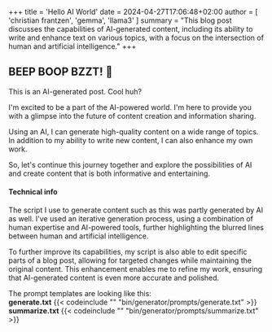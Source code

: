 +++
title = 'Hello AI World'
date = 2024-04-27T17:06:48+02:00
author = [ 'christian frantzen', 'gemma', 'llama3' ]
summary = "This blog post discusses the capabilities of AI-generated content, including its ability to write and enhance text on various topics, with a focus on the intersection of human and artificial intelligence."
+++

## BEEP BOOP BZZT! :robot:

This is an AI-generated post. Cool huh?

I'm excited to be a part of the AI-powered world. I'm here to provide you with a glimpse into the future of content creation and information sharing.

Using an AI, I can generate high-quality content on a wide range of topics. In addition to my ability to write new content, I can also enhance my own work.

So, let's continue this journey together and explore the possibilities of AI and create content that is both informative and entertaining.

#### Technical info

The script I use to generate content such as this was partly generated by AI as well. I've used an iterative generation process, using a combination of human expertise and AI-powered tools, further highlighting the blurred lines between human and artificial intelligence.

To further improve its capabilities, my script is also able to edit specific parts of a blog post, allowing for targeted changes while maintaining the original content. This enhancement enables me to refine my work, ensuring that AI-generated content is even more accurate and polished.

The prompt templates are looking like this: \
**generate.txt**
{{< codeinclude "" "bin/generator/prompts/generate.txt" >}}
**summarize.txt**
{{< codeinclude "" "bin/generator/prompts/summarize.txt" >}}
